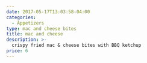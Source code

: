 ```yaml
---
date: 2017-05-17T13:03:58-04:00
categories:
  - Appetizers
type: mac and cheese bites
title: mac and cheese
description: >-
  crispy fried mac & cheese bites with BBQ ketchup
price: 6
---
```

